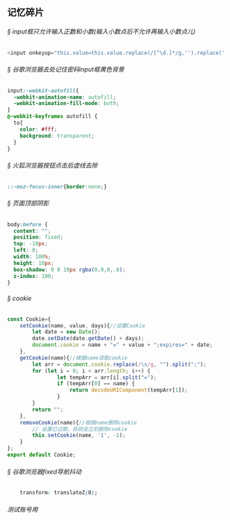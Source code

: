 ## 记忆碎片

###### &sect; input框只允许输入正数和小数(输入小数点后不允许再输入小数点儿)
```js
<input onkeyup="this.value=this.value.replace(/[^\d.]*/g,'').replace('.','$#$').replace(/\./g,'').replace('$#$','.')"/>
```
###### &sect; 谷歌浏览器去处记住密码input框黄色背景
```css
input:-webkit-autofill{
  -webkit-animation-name: autofill;
  -webkit-animation-fill-mode: both;
}
@-webkit-keyframes autofill {
  to{
    color: #fff;
    background: transparent;
  }
}
```
###### &sect; 火狐浏览器按钮点击后虚线去除
```css
::-moz-focus-inner{border:none;}
```
###### &sect; 页面顶部阴影
```css
body:before {
  content: "";
  position: fixed;
  top: -10px;
  left: 0;
  width: 100%;
  height: 10px;
  box-shadow: 0 0 10px rgba(0,0,0,.8);
  z-index: 100;
}
```

###### &sect; cookie
```js
const Cookie={
    setCookie(name, value, days){//设置Cookie
        let date = new Date();
        date.setDate(date.getDate() + days);
        document.cookie = name + "=" + value + ";expires=" + date;
    },
    getCookie(name){//根据name读取cookie
        let arr = document.cookie.replace(/\s/g, "").split(";");
        for (let i = 0; i < arr.length; i++) {
                let tempArr = arr[i].split("=");
                if (tempArr[0] == name) {
                    return decodeURIComponent(tempArr[1]);
                }
        }
        return "";
    },
    removeCookie(name){//根据name删除cookie
        // 设置已过期，系统会立刻删除cookie
        this.setCookie(name, '1', -1);
    }
};
export default Cookie;
```

###### &sect; 谷歌浏览器fixed导航抖动
```css
	transform: translateZ(0);
```
###### 测试账号用








